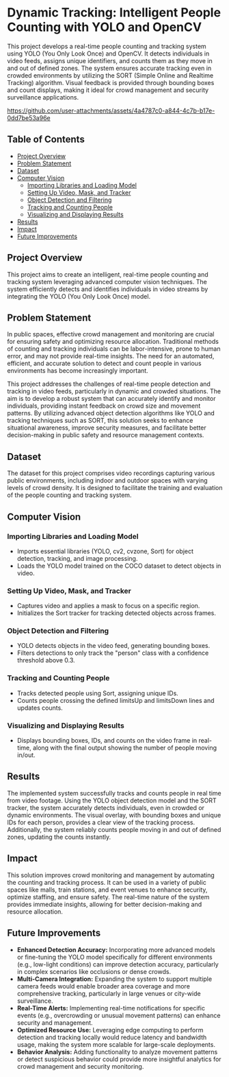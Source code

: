 # Dynamic Tracking: Intelligent People Counting with YOLO and OpenCV
This project develops a real-time people counting and tracking system using YOLO (You Only Look Once) and OpenCV. It detects individuals in video feeds, assigns unique identifiers, and counts them as they move in and out of defined zones. The system ensures accurate tracking even in crowded environments by utilizing the SORT (Simple Online and Realtime Tracking) algorithm. Visual feedback is provided through bounding boxes and count displays, making it ideal for crowd management and security surveillance applications.

https://github.com/user-attachments/assets/4a4787c0-a844-4c7b-b17e-0dd7be53a96e

## Table of Contents
- [Project Overview](#project-overview)
- [Problem Statement](#problem-statement)
- [Dataset](#dataset)
- [Computer Vision](#computer-vision)
  - [Importing Libraries and Loading Model](#importing-libraries-and-Loading-model)
  - [Setting Up Video, Mask, and Tracker](#setting-up-video,-mask,-and-tracker)
  - [Object Detection and Filtering](#object-detection-and-filtering)
  - [Tracking and Counting People](#tracking-and-counting-people)
  - [Visualizing and Displaying Results](#visualizing-and-displaying-results)
- [Results](#results)
- [Impact](#impact)
- [Future Improvements](#future-improvements)

## Project Overview
This project aims to create an intelligent, real-time people counting and tracking system leveraging advanced computer vision techniques. The system efficiently detects and identifies individuals in video streams by integrating the YOLO (You Only Look Once) model.

## Problem Statement
In public spaces, effective crowd management and monitoring are crucial for ensuring safety and optimizing resource allocation. Traditional methods of counting and tracking individuals can be labor-intensive, prone to human error, and may not provide real-time insights. The need for an automated, efficient, and accurate solution to detect and count people in various environments has become increasingly important.

This project addresses the challenges of real-time people detection and tracking in video feeds, particularly in dynamic and crowded situations. The aim is to develop a robust system that can accurately identify and monitor individuals, providing instant feedback on crowd size and movement patterns. By utilizing advanced object detection algorithms like YOLO and tracking techniques such as SORT, this solution seeks to enhance situational awareness, improve security measures, and facilitate better decision-making in public safety and resource management contexts.

## Dataset
The dataset for this project comprises video recordings capturing various public environments, including indoor and outdoor spaces with varying levels of crowd density. It is designed to facilitate the training and evaluation of the people counting and tracking system. 

## Computer Vision
### Importing Libraries and Loading Model
- Imports essential libraries (YOLO, cv2, cvzone, Sort) for object detection, tracking, and image processing.
- Loads the YOLO model trained on the COCO dataset to detect objects in video.

### Setting Up Video, Mask, and Tracker
- Captures video and applies a mask to focus on a specific region.
- Initializes the Sort tracker for tracking detected objects across frames.

### Object Detection and Filtering
- YOLO detects objects in the video feed, generating bounding boxes.
- Filters detections to only track the "person" class with a confidence threshold above 0.3.

### Tracking and Counting People
- Tracks detected people using Sort, assigning unique IDs.
- Counts people crossing the defined limitsUp and limitsDown lines and updates counts.

### Visualizing and Displaying Results
- Displays bounding boxes, IDs, and counts on the video frame in real-time, along with the final output showing the number of people moving in/out.

## Results
The implemented system successfully tracks and counts people in real time from video footage. Using the YOLO object detection model and the SORT tracker, the system accurately detects individuals, even in crowded or dynamic environments. The visual overlay, with bounding boxes and unique IDs for each person, provides a clear view of the tracking process. Additionally, the system reliably counts people moving in and out of defined zones, updating the counts instantly.

## Impact
This solution improves crowd monitoring and management by automating the counting and tracking process. It can be used in a variety of public spaces like malls, train stations, and event venues to enhance security, optimize staffing, and ensure safety. The real-time nature of the system provides immediate insights, allowing for better decision-making and resource allocation.

## Future Improvements
- **Enhanced Detection Accuracy:** Incorporating more advanced models or fine-tuning the YOLO model specifically for different environments (e.g., low-light conditions) can improve detection accuracy, particularly in complex scenarios like occlusions or dense crowds.
- **Multi-Camera Integration:** Expanding the system to support multiple camera feeds would enable broader area coverage and more comprehensive tracking, particularly in large venues or city-wide surveillance.
- **Real-Time Alerts:** Implementing real-time notifications for specific events (e.g., overcrowding or unusual movement patterns) can enhance security and management.
- **Optimized Resource Use:** Leveraging edge computing to perform detection and tracking locally would reduce latency and bandwidth usage, making the system more scalable for large-scale deployments.
- **Behavior Analysis:** Adding functionality to analyze movement patterns or detect suspicious behavior could provide more insightful analytics for crowd management and security monitoring.
